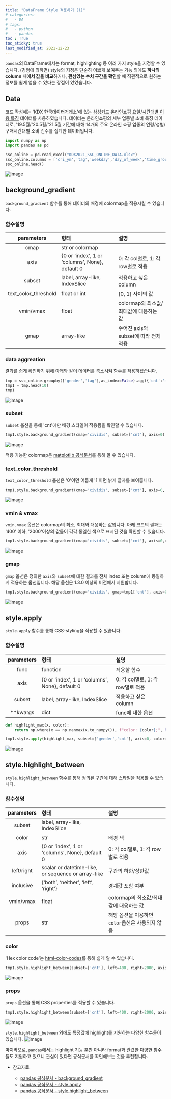 ```yaml
---
title: "DataFrame Style 적용하기 (1)"
# categories:
#   - DA
# tags:
#   - python
#   - pandas
toc : True
toc_sticky: true
last_modified_at: 2021-12-23
---
```


`pandas`의 DataFrame에서는 format, highlighting 등 여러 가지 style을 지정할 수 있습니다. (경험에 의하면) style의 지정은 단순히 이쁘게 보여주는 기능 외에도 **하나의 column 내에서 값을 비교**하거나, **관심있는 수치 구간을 확인**할 때 직관적으로 원하는 정보를 쉽게 얻을 수 있다는 장점이 있었습니다.

## Data 
코드 작성에는 'KDX 한국데이터거래소'에 있는 [삼성카드 온라인쇼핑 요일/시간대별 이용 특징](https://kdx.kr/data/view/31454) 데이터를 사용하였습니다. 데이터는 온라인쇼핑의 세부 업종별 소비 특징 데이터로, '19.5월/'20.5월/'21.5월 기간에 대해 14개의 주요 온라인 쇼핑 업종의 연령/성별/구매시간대별 소비 건수를 집계한 데이터입니다.

```py
import numpy as np
import pandas as pd

ssc_online = pd.read_excel("KDX2021_SSC_ONLINE_DATA.xlsx")
ssc_online.columns = ['cri_ym','tag','weekday','day_of_week','time_group','gender','age_group','cnt']
ssc_online.head()
```

![image](/assets/img/output_data_head2.png)


## background_gradient
`background_gradient` 함수를 통해 데이터의 배경에 colormap을 적용시킬 수 있습니다.

### 함수설명

|**parameters**|**형태**|**설명**|
|:---: | :--- | :--- |
|cmap|str or colormap||
|axis|{0 or ‘index’, 1 or ‘columns’, None}, default 0| 0: 각 col별로, 1: 각 row별로 적용|
|subset|label, array-like, IndexSlice|적용하고 싶은 column|
|text_color_threshold|float or int|[0, 1] 사이의 값|
|vmin/vmax | float | colormap의 최소값/최대값에 대응하는 값 |
|gmap | array-like | 주어진 axis와 subset에 따라 전체 적용 |
   
### data aggreation
결과를 쉽게 확인하기 위해 아래와 같이 데이터를 축소시켜 함수를 적용하겠습니다. 

```py
tmp = ssc_online.groupby(['gender','tag'],as_index=False).agg({'cnt':'mean'})
tmp1 = tmp.head(10)
tmp1
```
![image](/assets/img/output_agg_head.png)

### subset
`subset` 옵션을 통해 'cnt'에만 배경 스타일이 적용됨을 확인할 수 있습니다.
```py
tmp1.style.background_gradient(cmap='cividis', subset=['cnt'], axis=0)
```
![image](/assets/img/output_gradient_subset.png)

적용 가능한 colormap은 [matplotlib 공식문서](https://matplotlib.org/stable/tutorials/colors/colormaps.html)를 통해 알 수 있습니다.


### text_color_threshold
`text_color_threshold` 옵션은 '0'이면 어둡게 '1'이면 밝게 글자를 보여줍니다.
```py
tmp1.style.background_gradient(cmap='cividis', subset=['cnt'], axis=0, text_color_threshold=0)
```
![image](/assets/img/output_gradient_text_color.png)

### vmin & vmax
`vmin`, `vmax` 옵션은 colormap의 최소, 최대와 대응하는 값입니다. 아래 코드의 결과는 '400' 이하, '2000'이상의 값들이 각각 동일한 색으로 표시된 것을 확인할 수 있습니다.
```py
tmp1.style.background_gradient(cmap='cividis', subset=['cnt'], axis=0,vmin=400,vmax=2000)
```
![image](/assets/img/output_gradient_vmin.png)

### gmap
`gmap` 옵션은 정의한 `axis`와 `subset`에 대한 결과를 전체 index 또는 column에 동일하게 적용하는 옵션입니다. 해당 옵션은 1.3.0 이상의 버전에서 지원합니다.
```py
tmp1.style.background_gradient(cmap='cividis', gmap=tmp1['cnt'], axis=0) 
```
![image](/assets/img/output_gradient_gmap.png)


## style.apply
`style.apply` 함수를 통해 CSS-styling을 적용할 수 있습니다.

### 함수설명

|**parameters**|**형태**|**설명**|
|:---: | :--- | :--- |
|func|function|적용할 함수|
|axis|{0 or ‘index’, 1 or ‘columns’, None}, default 0|0: 각 col별로, 1: 각 row별로 적용|
|subset|label, array-like, IndexSlice|적용하고 싶은 column|
|**kwargs|dict|func에 대한 옵션|


```py
def highlight_max(x, color):
    return np.where(x == np.nanmax(x.to_numpy()), f"color: {color};", None)

tmp1.style.apply(highlight_max, subset=['gender','cnt'], axis=0, color='red')
```
![image](/assets/img/output_apply.png)



## style.highlight_between
`style.highlight_between` 함수를 통해 정의된 구간에 대해 스타일을 적용할 수 있습니다.

### 함수설명

|**parameters**|**형태**|**설명**|
|:---: | :--- | :--- |
|subset|label, array-like, IndexSlice||
|color|str|배경 색|
|axis|{0 or ‘index’, 1 or ‘columns’, None}, default 0| 0: 각 col별로, 1: 각 row별로 적용|
|left/right|scalar or datetime-like, or sequence or array-like|구간의 하한/상한값|
|inclusive|{‘both’, ‘neither’, ‘left’, ‘right’}|경계값 포함 여부|
|vmin/vmax | float | colormap의 최소값/최대값에 대응하는 값 |
|props | str | 해당 옵션을 이용하면 `color`옵션은 사용되지 않음 |

### color
'Hex color code'는 [html-color-codes](https://htmlcolorcodes.com/)를 통해 쉽게 알 수 있습니다.
```py
tmp1.style.highlight_between(subset=['cnt'], left=400, right=2000, axis=1, color="#BDA4F6")
```
![image](/assets/img/output_highlight_between.png)

### props
`props` 옵션을 통해 CSS properties를 적용할 수 있습니다. 
```py
tmp1.style.highlight_between(subset=['cnt'], left=400, right=2000, axis=1, props='font-weight:bold;color:#F97D69')
```
![image](/assets/img/output_highlight_between2.png)

`style.highlight_between` 외에도 특정값에 highlight를 지원하는 다양한 함수들이 있습니다. 
![image](/assets/img/output_pandas_styler_highlight.png)

마지막으로, `pandas`에서는 highlight 기능 뿐만 아니라 format과 관련한 다양한 함수들도 지원하고 있으니 관심이 있다면 공식문서를 확인해보는 것을 추천합니다.

* 참고자료
  
  * [pandas 공식문서 - background_gradient](https://pandas.pydata.org/docs/reference/api/pandas.io.formats.style.Styler.background_gradient.html)
  * [pandas 공식문서 - style.apply](https://pandas.pydata.org/docs/reference/api/pandas.io.formats.style.Styler.apply.html)
  * [pandas 공식문서 - style.highlight_between](https://pandas.pydata.org/docs/reference/api/pandas.io.formats.style.Styler.highlight_between.html)
